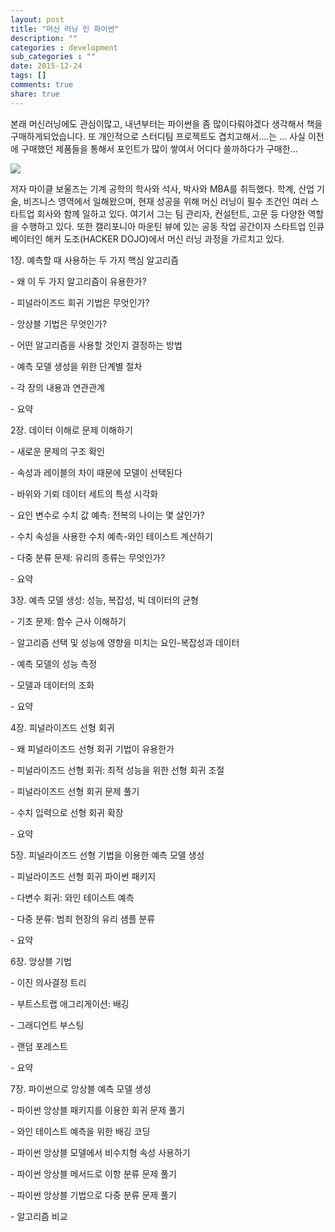 ```yaml
---
layout: post
title: "머신 러닝 인 파이썬"
description: ""
categories : development
sub_categories : ""
date: 2015-12-24
tags: []
comments: true
share: true
---
```


본래 머신러닝에도 관심이많고, 내년부터는 파이썬을 좀 많이다뤄야겠다 생각해서 책을 구매하게되었습니다. 또 개인적으로 스터디팀 프로젝트도
겹치고해서....는 ... 사실 이전에 구매했던 제품들을 통해서 포인트가 많이 쌓여서 어디다 쓸까하다가 구매한...

  

  

![](/assets/images/posts/441/26337A3656C3C14702C885.JPEG)

  

  

저자 마이클 보울즈는 기계 공학의 학사와 석사, 박사와 MBA를 취득했다. 학계, 산업 기술, 비즈니스 영역에서 일해왔으며, 현재 성공을
위해 머신 러닝이 필수 조건인 여러 스타트업 회사와 함께 일하고 있다. 여기서 그는 팀 관리자, 컨설턴트, 고문 등 다양한 역할을 수행하고
있다. 또한 캘리포니아 마운틴 뷰에 있는 공동 작업 공간이자 스타트업 인큐베이터인 해커 도조(HACKER DOJO)에서 머신 러닝 과정을
가르치고 있다.

  

1장. 예측할 때 사용하는 두 가지 핵심 알고리즘

\- 왜 이 두 가지 알고리즘이 유용한가?

\- 피널라이즈드 회귀 기법은 무엇인가?

\- 앙상블 기법은 무엇인가?

\- 어떤 알고리즘을 사용할 것인지 결정하는 방법

\- 예측 모델 생성을 위한 단계별 절차

\- 각 장의 내용과 연관관계

\- 요약

  

2장. 데이터 이해로 문제 이해하기

\- 새로운 문제의 구조 확인

\- 속성과 레이블의 차이 때문에 모델이 선택된다

\- 바위와 기뢰 데이터 세트의 특성 시각화

\- 요인 변수로 수치 값 예측: 전복의 나이는 몇 살인가?

\- 수치 속성을 사용한 수치 예측-와인 테이스트 계산하기

\- 다중 분류 문제: 유리의 종류는 무엇인가?

\- 요약

  

3장. 예측 모델 생성: 성능, 복잡성, 빅 데이터의 균형

\- 기초 문제: 함수 근사 이해하기

\- 알고리즘 선택 및 성능에 영향을 미치는 요인-복잡성과 데이터

\- 예측 모델의 성능 측정

\- 모델과 데이터의 조화

\- 요약

  

4장. 피널라이즈드 선형 회귀

\- 왜 피널라이즈드 선형 회귀 기법이 유용한가

\- 피널라이즈드 선형 회귀: 최적 성능을 위한 선형 회귀 조절

\- 피널라이즈드 선형 회귀 문제 풀기

\- 수치 입력으로 선형 회귀 확장

\- 요약

  

5장. 피널라이즈드 선형 기법을 이용한 예측 모델 생성

\- 피널라이즈드 선형 회귀 파이썬 패키지

\- 다변수 회귀: 와인 테이스트 예측

\- 다중 분류: 범죄 현장의 유리 샘플 분류

\- 요약

  

6장. 앙상블 기법

\- 이진 의사결정 트리

\- 부트스트랩 애그리게이션: 배깅

\- 그래디언트 부스팅

\- 랜덤 포레스트

\- 요약

  

7장. 파이썬으로 앙상블 예측 모델 생성

\- 파이썬 앙상블 패키지를 이용한 회귀 문제 풀기

\- 와인 테이스트 예측을 위한 배깅 코딩

\- 파이썬 앙상블 모델에서 비수치형 속성 사용하기

\- 파이썬 앙상블 메서드로 이항 분류 문제 풀기

\- 파이썬 앙상블 기법으로 다중 분류 문제 풀기

\- 알고리즘 비교

  

  


